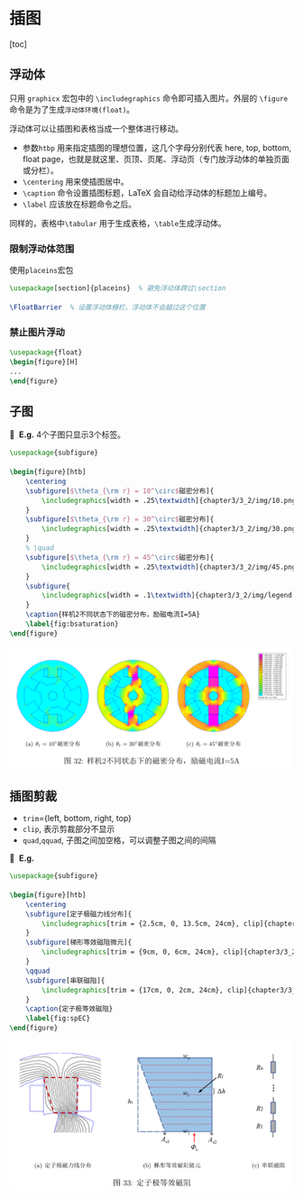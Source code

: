 # 插图

[toc]

## 浮动体

只用 `graphicx` 宏包中的 `\includegraphics` 命令即可插入图片。外层的 `\figure` 命令是为了生成`浮动体环境(float)`。

浮动体可以让插图和表格当成一个整体进行移动。

+ 参数`htbp` 用来指定插图的理想位置，这几个字母分别代表 here, top, bottom, float page，也就是就这里、页顶、页尾、浮动页（专门放浮动体的单独页面或分栏）。
+ `\centering` 用来使插图居中。
+ `\caption` 命令设置插图标题，LaTeX 会自动给浮动体的标题加上编号。
+ `\label` 应该放在标题命令之后。

同样的，表格中`\tabular` 用于生成表格，`\table`生成浮动体。

### 限制浮动体范围
使用`placeins`宏包
```latex
\usepackage[section]{placeins}  % 避免浮动体跨过\section

\FloatBarrier  % 设置浮动体栅栏，浮动体不会越过这个位置
```
### 禁止图片浮动
```latex
\usepackage{float}
\begin{figure}[H]
...
\end{figure}
```

## 子图

:chestnut:&nbsp;&nbsp;**E.g.** 4个子图只显示3个标签。

```latex
\usepackage{subfigure}

\begin{figure}[htb]
    \centering
    \subfigure[$\theta_{\rm r} = 10^\circ$磁密分布]{
        \includegraphics[width = .25\textwidth]{chapter3/3_2/img/10.png}
    }
    \subfigure[$\theta_{\rm r} = 30^\circ$磁密分布]{
        \includegraphics[width = .25\textwidth]{chapter3/3_2/img/30.png}
    }
    % \quad
    \subfigure[$\theta_{\rm r} = 45^\circ$磁密分布]{
        \includegraphics[width = .25\textwidth]{chapter3/3_2/img/45.png}
    }
    \subfigure{
        \includegraphics[width = .1\textwidth]{chapter3/3_2/img/legend.png}
    }
    \caption{样机2不同状态下的磁密分布，励磁电流I=5A}
    \label{fig:bsaturation}
\end{figure}
```

![子图](../img/子图.png)

## 插图剪裁

+ `trim`={left, bottom, right, top}
+ `clip`, 表示剪裁部分不显示
+ `quad`,`qquad`, 子图之间加空格，可以调整子图之间的间隔

:chestnut:&nbsp;&nbsp;**E.g.**

```latex
\usepackage{subfigure}

\begin{figure}[htb]
    \centering
    \subfigure[定子极磁力线分布]{
        \includegraphics[trim = {2.5cm, 0, 13.5cm, 24cm}, clip]{chapter3/3_2/img/R.pdf}
    }
    \subfigure[梯形等效磁阻微元]{
        \includegraphics[trim = {9cm, 0, 6cm, 24cm}, clip]{chapter3/3_2/img/R.pdf}
    }
    \qquad
    \subfigure[串联磁阻]{
        \includegraphics[trim = {17cm, 0, 2cm, 24cm}, clip]{chapter3/3_2/img/R.pdf}
    } 
    \caption{定子极等效磁阻}
    \label{fig:spEC}
\end{figure}
```

![裁剪](../img/子图裁剪.png)
